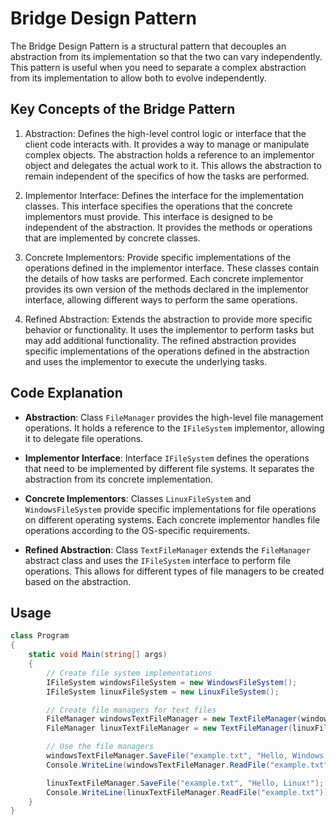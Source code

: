 # Bridge Design Pattern

The Bridge Design Pattern is a structural pattern that decouples an abstraction from its implementation so that the two can vary independently. This pattern is useful when you need to separate a complex abstraction from its implementation to allow both to evolve independently.

## Key Concepts of the Bridge Pattern

1. Abstraction:
Defines the high-level control logic or interface that the client code interacts with. It provides a way to manage or manipulate complex objects.
The abstraction holds a reference to an implementor object and delegates the actual work to it. This allows the abstraction to remain independent of the specifics of how the tasks are performed.

2. Implementor Interface:
Defines the interface for the implementation classes. This interface specifies the operations that the concrete implementors must provide.
This interface is designed to be independent of the abstraction. It provides the methods or operations that are implemented by concrete classes.

3. Concrete Implementors:
Provide specific implementations of the operations defined in the implementor interface. These classes contain the details of how tasks are performed.
Each concrete implementor provides its own version of the methods declared in the implementor interface, allowing different ways to perform the same operations.

4. Refined Abstraction:
Extends the abstraction to provide more specific behavior or functionality. It uses the implementor to perform tasks but may add additional functionality.
The refined abstraction provides specific implementations of the operations defined in the abstraction and uses the implementor to execute the underlying tasks.

## Code Explanation

* **Abstraction**:
Class `FileManager` provides the high-level file management operations. It holds a reference to the `IFileSystem` implementor, allowing it to delegate file operations.

* **Implementor Interface**:
Interface `IFileSystem` defines the operations that need to be implemented by different file systems. It separates the abstraction from its concrete implementation.

* **Concrete Implementors**:
Classes `LinuxFileSystem` and `WindowsFileSystem` provide specific implementations for file operations on different operating systems. Each concrete implementor handles file operations according to the OS-specific requirements.

* **Refined Abstraction**:
Class `TextFileManager` extends the `FileManager` abstract class and uses the `IFileSystem` interface to perform file operations. This allows for different types of file managers to be created based on the abstraction.

## Usage

```csharp
class Program
{
    static void Main(string[] args)
    {
        // Create file system implementations
        IFileSystem windowsFileSystem = new WindowsFileSystem();
        IFileSystem linuxFileSystem = new LinuxFileSystem();

        // Create file managers for text files
        FileManager windowsTextFileManager = new TextFileManager(windowsFileSystem);
        FileManager linuxTextFileManager = new TextFileManager(linuxFileSystem);

        // Use the file managers
        windowsTextFileManager.SaveFile("example.txt", "Hello, Windows!");
        Console.WriteLine(windowsTextFileManager.ReadFile("example.txt"));

        linuxTextFileManager.SaveFile("example.txt", "Hello, Linux!");
        Console.WriteLine(linuxTextFileManager.ReadFile("example.txt"));
    }
}
```